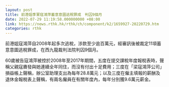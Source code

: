 ```yaml
---
layout: post
title: 前港姐季軍寇鴻萍蓄意意圖逃稅罪成　判囚9個月
date: 2022-07-29 11:19:58.000000000 +08:00
link: https://news.rthk.hk/rthk/ch/component/k2/1659927-20220729.htm
categories: rthk
---
```


前港姐寇鴻萍自2008年起多次逃稅，涉款至少逾百萬元，經審訊後被裁定11項蓄意意圖逃稅罪成，在西九龍裁判法院判囚9個月。

60歲被告寇鴻萍被控於2008年至2017年期間，五度在提交課稅年度報稅表時，聲稱父親寇賡發與她連續全年同住，而沒有付出十足費用；三度在「梁寇鴻萍公司」損益帳上聲稱，辦公室助理支出為每年28.8萬元；以及三度在僱主填報的薪酬及退休金報稅表上聲稱，有兩名僱員在有關年度內，每年分別獲9.6萬元薪金。
